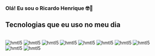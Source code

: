 ### Olá! Eu sou o Ricardo Henrique 🤓👋


## Tecnologias que eu uso no meu dia

<div style="display: inline_block"><br/>
    <img align:"center" alt="hmtl5" src="https://img.shields.io/badge/Microsoft_Excel-217346?style=for-the-badge&logo=microsoft-excel&logoColor=white" />
    <img align:"center" alt="hmtl5" src="https://img.shields.io/badge/Python-3776AB?style=for-the-badge&logo=python&logoColor=white" />
    <img align:"center" alt="hmtl5" src="https://img.shields.io/badge/PostgreSQL-316192?style=for-the-badge&logo=postgresql&logoColor=white" />
    <img align:"center" alt="hmtl5" src="https://img.shields.io/badge/Google_Cloud-4285F4?style=for-the-badge&logo=google-cloud&logoColor=white" />
    <img align:"center" alt="hmtl5" src="https://img.shields.io/badge/PowerBI-F2C811?style=for-the-badge&logo=Power%20BI&logoColor=white" />
    <img align:"center" alt="hmtl5" src="https://img.shields.io/badge/Spark%20AR-FF5C83?style=for-the-badge&logo=Spark AR&logoColor=white" />
    <img align:"center" alt="hmtl5" src="https://img.shields.io/badge/Jupyter-F37626.svg?&style=for-the-badge&logo=Jupyter&logoColor=white" />
    <img align:"center" alt="hmtl5" src="https://img.shields.io/badge/Selenium-43B02A?style=for-the-badge&logo=Selenium&logoColor=white" />
    <img align:"center" alt="hmtl5" src="https://img.shields.io/badge/ChatGPT-74aa9c?style=for-the-badge&logo=openai&logoColor=white" />
    <img align:"center" alt="hmtl5" src="https://img.shields.io/badge/Figma-F24E1E?style=for-the-badge&logo=figma&logoColor=white" />
</div>
